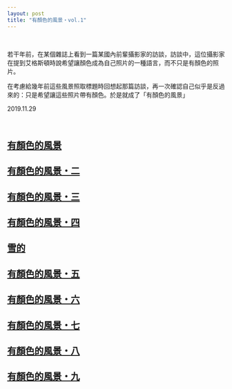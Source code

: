 ```yaml
---
layout: post
title: "有顏色的風景・vol.1"
---
```


  
&nbsp;
&nbsp;

若干年前，在某個雜誌上看到一篇某國內前輩攝影家的訪談，訪談中，這位攝影家在提到艾格斯頓時說希望讓顏色成為自己照片的一種語言，而不只是有顏色的照片。

在考慮給幾年前這些風景照取標題時回想起那篇訪談，再一次確認自己似乎是反過來的：只是希望讓這些照片帶有顏色。於是就成了「有顏色的風景」

2019.11.29
  
&nbsp;
&nbsp;
&nbsp;



## [有顏色的風景](https://cxcxcx.cx/works/0003.html)

## [有顏色的風景・二](https://cxcxcx.cx/works/0005.html)

## [有顏色的風景・三](https://cxcxcx.cx/works/0007.html)

## [有顏色的風景・四](https://cxcxcx.cx/works/0009.html)

## [雪的](https://cxcxcx.cx/works/00011.html)

## [有顏色的風景・五](https://cxcxcx.cx/works/0013.html)

## [有顏色的風景・六](https://cxcxcx.cx/works/0015.html)

## [有顏色的風景・七](https://cxcxcx.cx/works/0017.html)

## [有顏色的風景・八](https://cxcxcx.cx/works/0019.html)

## [有顏色的風景・九](https://cxcxcx.cx/works/0021.html)
